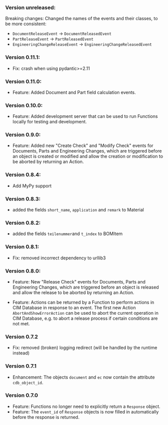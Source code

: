 ### Version unreleased:
Breaking changes:
Changed the names of the events and their classes, to be more consistent:
  - `DocumentReleaseEvent` -> `DocumentReleasedEvent`
  - `PartReleaseEvent` -> `PartReleasedEvent`
  - `EngineeringChangeReleaseEvent` -> `EngineeringChangeReleasedEvent`


### Version 0.11.1:
- Fix: crash when using pydantic>=2.11

### Version 0.11.0:
- Feature: Added Document and Part field calculation events.

### Version 0.10.0:
- Feature: Added development server that can be used to run Functions locally for testing and development.

### Version 0.9.0:
- Feature: Added new "Create Check" and "Modify Check" events for Documents, Parts and Engineering Changes, which are triggered before an object is created or modified and allow the creation or modification to be aborted by returning an Action.

### Version 0.8.4:
- Add MyPy support

### Version 0.8.3:
- added the fields `short_name`, `application` and `remark` to Material

### Version 0.8.2:
- added the fields `teilenummer`and `t_index` to BOMItem

### Version 0.8.1:
- Fix: removed incorrect dependency to urllib3

### Version 0.8.0:

- Feature: New "Release Check" events for Documents, Parts and Engineering Changes, which are triggered before an object is released and allow the release to be aborted by returning an Action.

- Feature: Actions can be returned by a Function to perform actions in CIM Database in response to an event. The first new Action `AbortAndShowErrorAction` can be used to abort the current operation in CIM Database, e.g. to abort a release process if certain conditions are not met.


### Version 0.7.2
- Fix: removed (broken) logging redirect (will be handled by the runtime instead)

### Version 0.7.1
- Enhancement: The objects `document` and `ec` now contain the attribute `cdb_object_id`.

### Version 0.7.0
- Feature: Functions no longer need to explicitly return a `Response` object.
- Feature: The `event_id` of `Response` objects is now filled in automatically before the response is returned.
